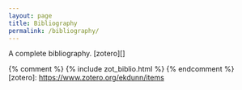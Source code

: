 ```yaml
---
layout: page
title: Bibliography
permalink: /bibliography/
---
```

A complete bibliography. [zotero][]<!--more-->

{% comment %}
{% include zot_biblio.html %}
{% endcomment %}
[zotero]: https://www.zotero.org/ekdunn/items
